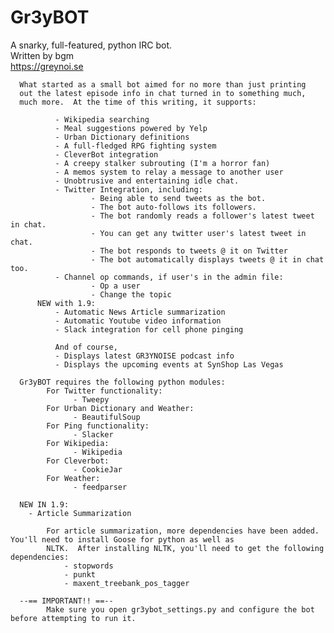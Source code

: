 # Gr3yBOT    
A snarky, full-featured, python IRC bot.    
Written by bgm    
https://greynoi.se

      What started as a small bot aimed for no more than just printing
      out the latest episode info in chat turned in to something much,
      much more.  At the time of this writing, it supports:

              - Wikipedia searching
              - Meal suggestions powered by Yelp
              - Urban Dictionary definitions
              - A full-fledged RPG fighting system
              - CleverBot integration
              - A creepy stalker subrouting (I'm a horror fan)
              - A memos system to relay a message to another user
              - Unobtrusive and entertaining idle chat.
              - Twitter Integration, including:
                      - Being able to send tweets as the bot.
                      - The bot auto-follows its followers.
                      - The bot randomly reads a follower's latest tweet in chat.
                      - You can get any twitter user's latest tweet in chat.
                      - The bot responds to tweets @ it on Twitter
                      - The bot automatically displays tweets @ it in chat too.
              - Channel op commands, if user's in the admin file:
                      - Op a user
                      - Change the topic
	      NEW with 1.9:
		      - Automatic News Article summarization
		      - Automatic Youtube video information
		      - Slack integration for cell phone pinging
	      
              And of course,
              - Displays latest GR3YNOISE podcast info
              - Displays the upcoming events at SynShop Las Vegas

      Gr3yBOT requires the following python modules:
            For Twitter functionality:
                  - Tweepy
            For Urban Dictionary and Weather:
                  - BeautifulSoup
            For Ping functionality:
                  - Slacker
            For Wikipedia:
                  - Wikipedia
            For Cleverbot:
                  - CookieJar
            For Weather:
            	  - feedparser

      NEW IN 1.9:
		- Article Summarization
		
			For article summarization, more dependencies have been added.  You'll need to install Goose for python as well as
			NLTK.  After installing NLTK, you'll need to get the following dependencies:
				- stopwords
				- punkt
				- maxent_treebank_pos_tagger

      --== IMPORTANT!! ==--
            Make sure you open gr3ybot_settings.py and configure the bot before attempting to run it.
